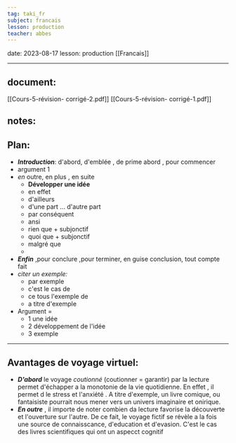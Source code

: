 ```yaml
---
tag: taki_fr
subject: francais
lesson: production
teacher: abbes
---
```


date: 2023-08-17
lesson:  production
[[Francais]]

---
## document:
[[Cours-5-révision- corrigé-2.pdf]]
[[Cours-5-révision- corrigé-1.pdf]]
## notes:

## Plan:
- ***Introduction***: d'abord, d'emblée , de prime abord , pour commencer 
- argument 1
- *en* outre, en plus , en suite
  - **Développer une idée**
  - en effet
  - d'ailleurs
  -  d'une part ... d'autre part
  - par conséquent
  - ansi
  - rien que + subjonctif
  - quoi que + subjonctif
  - malgré que 
  - 
- ***Enfin*** ,pour conclure ,pour terminer, en guise conclusion, tout compte fait
- *citer un exemple:* 
  - par exemple
  - c'est le cas de
  - ce tous l'exemple de
  - a titre d'exemple
- Argument =
  - 1 une idée
  - 2 développement  de l'idée
  - 3 exemple
---
## Avantages de voyage virtuel:

- ***D'abord*** le voyage *coutionné* (coutionner = garantir) par la lecture permet d'échapper a la monotonie de la vie quotidienne. En effet , il permet d    le stress et l'anxiété  . A titre d'exemple, un livre comique, ou fantaisiste pourrait nous mener vers un univers imaginaire et onirique.
- ***En outre*** , il importe de noter combien da lecture favorise la découverte et l'ouverture sur l'autre. De ce fait, le voyage fictif se révèle a la fois une source de connaisscance, d'education et d'evasion. C'est le cas des livres scientifiques qui ont un aspecct cognitif